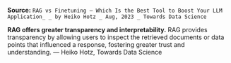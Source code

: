 **Source:** `RAG vs Finetuning — Which Is the Best Tool to Boost Your LLM Application_ _ by Heiko Hotz _ Aug, 2023 _ Towards Data Science`

**RAG offers greater transparency and interpretability.**
RAG provides transparency by allowing users to inspect the retrieved documents or data points that influenced a response, fostering greater trust and understanding. — Heiko Hotz, Towards Data Science
